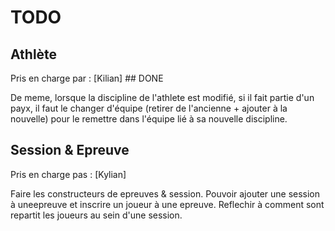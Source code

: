 # TODO

## Athlète

Pris en charge par : [Kilian] ## DONE

De meme, lorsque la discipline de l'athlete est modifié, si il fait partie d'un payx, il faut le changer d'équipe (retirer de l'ancienne + ajouter à la nouvelle) pour 
le remettre dans l'équipe lié à sa nouvelle discipline.

## Session & Epreuve

Pris en charge pas : [Kylian]

Faire les constructeurs de epreuves & session. Pouvoir ajouter une session à uneepreuve et inscrire un joueur à une epreuve.
Reflechir à comment sont repartit les joueurs au sein d'une session. 
 
